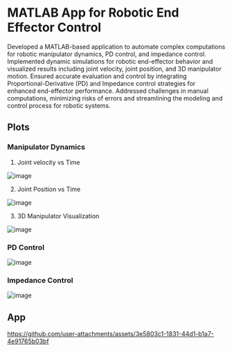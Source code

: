 # MATLAB App for Robotic End Effector Control
Developed a MATLAB-based application to automate complex computations for robotic manipulator dynamics, PD control, and impedance control. Implemented dynamic simulations for robotic end-effector behavior and visualized results including joint velocity, joint position, and 3D manipulator motion. Ensured accurate evaluation and control by integrating Proportional-Derivative (PD) and Impedance control strategies for enhanced end-effector performance. Addressed challenges in manual computations, minimizing risks of errors and streamlining the modeling and control process for robotic systems.

## Plots

### Manipulator Dynamics

1. Joint velocity vs Time

![image](https://github.com/user-attachments/assets/3f665caf-4e26-4c3b-b997-686ce614b5b0)

2. Joint Position vs Time

![image](https://github.com/user-attachments/assets/0aca12a5-61aa-4ddc-a3de-793b25737a57)

3. 3D Manipulator Visualization

![image](https://github.com/user-attachments/assets/d45af0a3-e29c-4664-8beb-724e32aa8004)

### PD Control
![image](https://github.com/user-attachments/assets/628f97ec-b1e9-4a5e-a2b7-599f203b6570)

### Impedance Control
![image](https://github.com/user-attachments/assets/07c91f7e-3481-4376-ac2e-5ddb6cfc5dcb)

## App
https://github.com/user-attachments/assets/3e5803c1-1831-44d1-b1a7-4e91765b03bf

